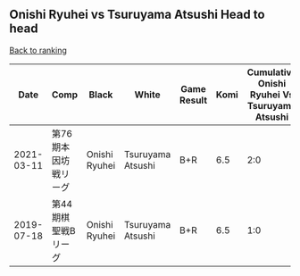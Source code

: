 ## Onishi Ryuhei vs Tsuruyama Atsushi Head to head

[Back to ranking](../../index.md)




| **Date** | **Comp** | **Black** | **White** | **Game Result** | **Komi** | **Cumulative Onishi Ryuhei Vs Tsuruyama Atsushi** | **Onishi Ryuhei Streak** | **Tsuruyama Atsushi Streak** | 
| --- | --- | --- | --- | --- | --- | --- | --- | --- |
| 2021-03-11 | 第76期本因坊戦リーグ | Onishi Ryuhei | Tsuruyama Atsushi | B+R | 6.5 | 2:0 | 2 | 0 | 
| 2019-07-18 | 第44期棋聖戦Bリーグ | Onishi Ryuhei | Tsuruyama Atsushi | B+R | 6.5 | 1:0 | 1 | 0 |




